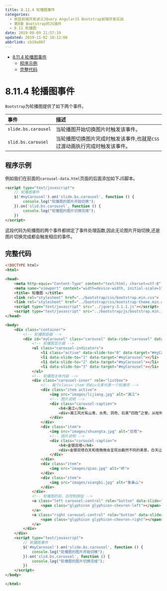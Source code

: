 ```yaml
---
title: 8.11.4 轮播图事件
categories: 
  - 疯狂前端开发讲义JQuery AngularJS Bootstrap前端开发实战
  - 第8章 Bootstrap的JS插件
  - 8.11 轮播图
date: 2019-08-09 21:57:19
updated: 2019-11-02 10:12:08
abbrlink: cb19a087
---
```

<div id='my_toc'>

- [8.11.4 轮播图事件](/JavaReadingNotes/cb19a087/#8-11-4-轮播图事件)
    - [程序示例](/JavaReadingNotes/cb19a087/#程序示例)
    - [完整代码](/JavaReadingNotes/cb19a087/#完整代码)

</div>
<!--more-->
<script>if (navigator.platform.toLowerCase() == 'win32'){document.getElementById('my_toc').style.display = 'none';}</script>

<!--end-->
<!--SSTStart-->
# 8.11.4 轮播图事件 #
`Bootstrap`为轮播图提供了如下两个事件。

|事件|描述|
|:---|:---|
|`slide.bs.carousel`|当轮播图开始切换图片时触发该事件。|
|`slid.bs.carousel`|当轮播图切换图片完成时触发该事件,也就是`CSS`过渡动画执行完成时触发该事件。|
## 程序示例 ##
例如我们在前面的`carousel-data.html`页面的后面添加如下JS脚本。
```html
<script type="text/javascript">
	// 轮播图事件
	$('#myCarousel').on('slide.bs.carousel', function () {
		console.log("轮播图的图片开始切换");
	}).on('slid.bs.carousel', function () {
		console.log("轮播图的图片切换完成");
	})
</script>
```
这段代码为轮播图的两个事件都绑定了事件处理函数,因此无论图片开始切换,还是图片切换完成都会触发相应的事件。
<!--SSTStop-->
## 完整代码 ##
```html
<!DOCTYPE html>
<html>

<head>
	<meta http-equiv="Content-Type" content="text/html; charset=utf-8" />
	<meta name="viewport" content="width=device-width, initial-scale=1">
	<title> 轮播图 </title>
	<link rel="stylesheet" href="../bootstrap/css/bootstrap.min.css">
	<link rel="stylesheet" href="../bootstrap/css/bootstrap-theme.min.css">
	<script type="text/javascript" src="../jquery-3.1.1.js"></script>
	<script type="text/javascript" src="../bootstrap/js/bootstrap.min.js"></script>
</head>

<body>
	<div class="container">
		<!-- 轮播图容器 -->
		<div id="myCarousel" class="carousel" data-ride="carousel" data-interval="1000" data-pause='hover'>
			<!-- 轮播图显示器 -->
			<ul class="carousel-indicators">
				<li class="active" data-slide-to="0" data-target="#myCarousel"></li>
				<li data-slide-to="1" data-target="#myCarousel"></li>
				<li data-slide-to="2" data-target="#myCarousel"></li>
				<li data-slide-to="3" data-target="#myCarousel"></li>
			</ul>
			<!-- 轮播图主体内容 -->
			<div class="carousel-inner" role="listbox">
				<!-- 每个class='item'的div元素代表一个轮播项 -->
				<div class="item active">
					<img src="images/lijiang.jpg" alt="漓江">
					<!-- 图片说明 -->
					<div class="carousel-caption">
						<h4>漓江</h4>
						<div>漓江风光有山青、水秀、洞奇、石美“四胜”之誉。从桂林至阳朔的83公里漓江河段，集中了桂林山水的精华，令人有“舟行碧波上，人在画中游”之感。</div>
					</div>
				</div>
				<div class="item">
					<img src="images/shuangta.jpg" alt="双塔">
					<!-- 图片说明 -->
					<div class="carousel-caption">
						<h4>金银双塔</h4>
						<div>金银双塔白天和夜晚晚会呈现出截然不同的美景，白天让人觉得庄严、肃穆，而当夜幕降临，在灯光的映照下，则给人以亲切温馨的感觉。</div>
					</div>
				</div>
				<div class="item">
					<img src="images/qiao.jpg" alt="桥">
				</div>
				<div class="item">
					<img src="images/xiangbi.jpg" alt="象鼻山">
				</div>
			</div>
			<!-- 轮播图的前、后控制按钮 -->
			<a class="left carousel-control" role="button" data-slide="prev" href="#myCarousel">
				<span class="glyphicon glyphicon-chevron-left"></span>
			</a>
			<a class="right carousel-control" role="button" data-slide="next" href="#myCarousel">
				<span class="glyphicon glyphicon-chevron-right"></span>
			</a>
		</div>
	</div>
	<script type="text/javascript">
		// 轮播图事件
		$('#myCarousel').on('slide.bs.carousel', function () {
			console.log("轮播图的图片开始切换");
		}).on('slid.bs.carousel', function () {
			console.log("轮播图的图片切换完成");
		})
	</script>
</body>

</html>
```

